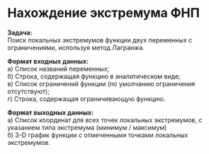 <h1>Нахождение экстремума ФНП</h1>

<b>Задача:</b><br>
Поиск локальных экстремумов функции двух переменных с ограничениями, используя метод Лагранжа.

<b>Формат входных данных:</b><br>
а) Список названий переменных;<br>
б) Строка, содержащая функцию в аналитическом виде;<br>
в) Список ограничений функции (по умолчанию ограничения отсутствуют);<br>
г) Строка, содержащая ограничивающую функцию.<br>

<b>Формат выходных данных:</b><br>
а) Список координат для всех точек локальных экстремумов, с  указанием типа экстремума (минимум / максимум)<br>
б) 3-D график функции с отмеченными точками локальных экстремумов.
